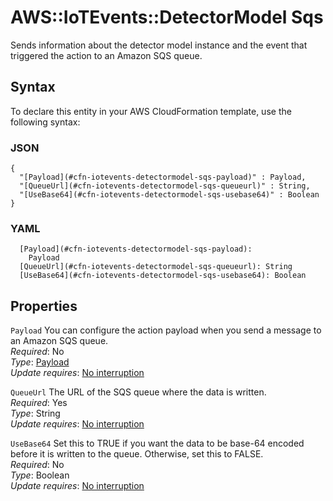 # AWS::IoTEvents::DetectorModel Sqs<a name="aws-properties-iotevents-detectormodel-sqs"></a>

Sends information about the detector model instance and the event that triggered the action to an Amazon SQS queue\.

## Syntax<a name="aws-properties-iotevents-detectormodel-sqs-syntax"></a>

To declare this entity in your AWS CloudFormation template, use the following syntax:

### JSON<a name="aws-properties-iotevents-detectormodel-sqs-syntax.json"></a>

```
{
  "[Payload](#cfn-iotevents-detectormodel-sqs-payload)" : Payload,
  "[QueueUrl](#cfn-iotevents-detectormodel-sqs-queueurl)" : String,
  "[UseBase64](#cfn-iotevents-detectormodel-sqs-usebase64)" : Boolean
}
```

### YAML<a name="aws-properties-iotevents-detectormodel-sqs-syntax.yaml"></a>

```
  [Payload](#cfn-iotevents-detectormodel-sqs-payload): 
    Payload
  [QueueUrl](#cfn-iotevents-detectormodel-sqs-queueurl): String
  [UseBase64](#cfn-iotevents-detectormodel-sqs-usebase64): Boolean
```

## Properties<a name="aws-properties-iotevents-detectormodel-sqs-properties"></a>

`Payload`  <a name="cfn-iotevents-detectormodel-sqs-payload"></a>
You can configure the action payload when you send a message to an Amazon SQS queue\.  
*Required*: No  
*Type*: [Payload](aws-properties-iotevents-detectormodel-payload.md)  
*Update requires*: [No interruption](https://docs.aws.amazon.com/AWSCloudFormation/latest/UserGuide/using-cfn-updating-stacks-update-behaviors.html#update-no-interrupt)

`QueueUrl`  <a name="cfn-iotevents-detectormodel-sqs-queueurl"></a>
The URL of the SQS queue where the data is written\.  
*Required*: Yes  
*Type*: String  
*Update requires*: [No interruption](https://docs.aws.amazon.com/AWSCloudFormation/latest/UserGuide/using-cfn-updating-stacks-update-behaviors.html#update-no-interrupt)

`UseBase64`  <a name="cfn-iotevents-detectormodel-sqs-usebase64"></a>
Set this to TRUE if you want the data to be base\-64 encoded before it is written to the queue\. Otherwise, set this to FALSE\.  
*Required*: No  
*Type*: Boolean  
*Update requires*: [No interruption](https://docs.aws.amazon.com/AWSCloudFormation/latest/UserGuide/using-cfn-updating-stacks-update-behaviors.html#update-no-interrupt)